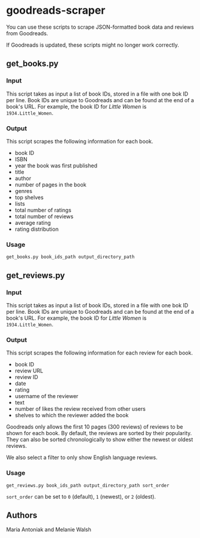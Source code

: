 # goodreads-scraper

You can use these scripts to scrape JSON-formatted book data and reviews from Goodreads.

If Goodreads is updated, these scripts might no longer work correctly.

## get_books.py

### Input

This script takes as input a list of book IDs, stored in a file with one bok ID per line. Book IDs are unique to Goodreads and can be found at the end of a book's URL. For example, the book ID for *Little Women* is `1934.Little_Women`. 

### Output

This script scrapes the following information for each book.
- book ID
- ISBN
- year the book was first published
- title
- author
- number of pages in the book
- genres
- top shelves
- lists
- total number of ratings
- total number of reviews
- average rating
- rating distribution

### Usage

`get_books.py book_ids_path output_directory_path`

## get_reviews.py

### Input

This script takes as input a list of book IDs, stored in a file with one bok ID per line. Book IDs are unique to Goodreads and can be found at the end of a book's URL. For example, the book ID for *Little Women* is `1934.Little_Women`. 

### Output

This script scrapes the following information for each review for each book.
- book ID
- review URL
- review ID
- date
- rating
- username of the reviewer
- text
- number of likes the review received from other users
- shelves to which the reviewer added the book

Goodreads only allows the first 10 pages (300 reviews) of reviews to be shown for each book. By default, the reviews are sorted by their popularity. They can also be sorted chronologically to show either the newest or oldest reviews.

We also select a filter to only show English language reviews. 

### Usage

`get_reviews.py book_ids_path output_directory_path sort_order`

`sort_order` can be set to `0` (default), `1` (newest), or `2` (oldest).

## Authors

Maria Antoniak and Melanie Walsh
